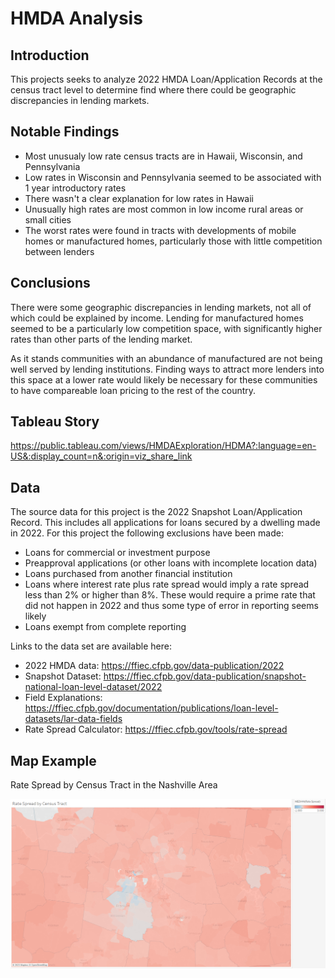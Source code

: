 # HMDA Analysis

## Introduction

This projects seeks to analyze 2022 HMDA Loan/Application Records at the census tract level to determine find where there could be geographic discrepancies in lending markets.

## Notable Findings

- Most unusualy low rate census tracts are in Hawaii, Wisconsin, and Pennsylvania
- Low rates in Wisconsin and Pennsylvania seemed to be associated with 1 year introductory rates
- There wasn't a clear explanation for low rates in Hawaii
- Unusually high rates are most common in low income rural areas or small cities
- The worst rates were found in tracts with developments of mobile homes or manufactured homes, particularly those with little competition between lenders

## Conclusions

There were some geographic discrepancies in lending markets, not all of which could be explained by income. Lending for manufactured homes seemed to be a particularly low competition space, with significantly higher rates than other parts of the lending market.

As it stands communities with an abundance of manufactured are not being well served by lending institutions. Finding ways to attract more lenders into this space at a lower rate would likely be necessary for these communities to have compareable loan pricing to the rest of the country.

## Tableau Story

https://public.tableau.com/views/HMDAExploration/HDMA?:language=en-US&:display_count=n&:origin=viz_share_link

## Data

The source data for this project is the 2022 Snapshot Loan/Application Record. This includes all applications for loans secured by a dwelling made in 2022. For this project the following exclusions have been made:

- Loans for commercial or investment purpose
- Preapproval applications (or other loans with incomplete location data)
- Loans purchased from another financial institution
- Loans where interest rate plus rate spread would imply a rate spread less than 2% or higher than 8%. These would require a prime rate that did not happen in 2022 and thus some type of error in reporting seems likely
- Loans exempt from complete reporting


Links to the data set are available here:

- 2022 HMDA data: https://ffiec.cfpb.gov/data-publication/2022
- Snapshot Dataset: https://ffiec.cfpb.gov/data-publication/snapshot-national-loan-level-dataset/2022
- Field Explanations: https://ffiec.cfpb.gov/documentation/publications/loan-level-datasets/lar-data-fields
- Rate Spread Calculator: https://ffiec.cfpb.gov/tools/rate-spread

## Map Example

Rate Spread by Census Tract in the Nashville Area

![](images/NashvilleTracts.PNG)
